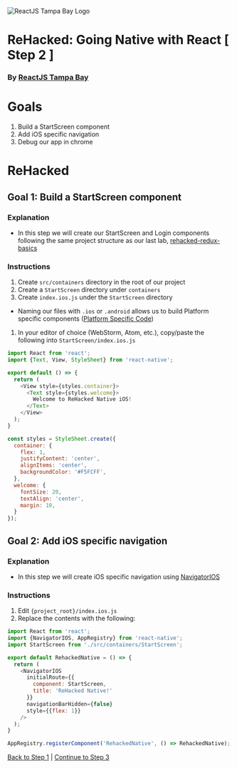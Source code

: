 ![ReactJS Tampa Bay Logo](https://avatars2.githubusercontent.com/u/18738421?v=3&s=200)

# ReHacked: Going Native with React [ Step 2 ]
### By [ReactJS Tampa Bay](http://www.meetup.com/ReactJS-Tampa-Bay/)

# Goals

1. Build a StartScreen component
1. Add iOS specific navigation
1. Debug our app in chrome

# ReHacked

## Goal 1: Build a StartScreen component

### Explanation

* In this step we will create our StartScreen and Login components following the same project structure as our last lab, [rehacked-redux-basics](https://github.com/reactjstampabay/rehacked-redux-basics)

### Instructions

1. Create `src/containers` directory in the root of our project
1. Create a `StartScreen` directory under `containers`
1. Create `index.ios.js` under the `StartScreen` directory
  - Naming our files with `.ios` or `.android` allows us to build Platform specific components ([Platform Specific Code](https://facebook.github.io/react-native/docs/platform-specific-code.html))
1. In your editor of choice (WebStorm, Atom, etc.), copy/paste the following into `StartScreen/index.ios.js`
```javascript
import React from 'react';
import {Text, View, StyleSheet} from 'react-native';

export default () => {
  return (
    <View style={styles.container}>
      <Text style={styles.welcome}>
        Welcome to ReHacked Native iOS!
      </Text>
    </View>
  );
}

const styles = StyleSheet.create({
  container: {
    flex: 1,
    justifyContent: 'center',
    alignItems: 'center',
    backgroundColor: '#F5FCFF',
  },
  welcome: {
    fontSize: 20,
    textAlign: 'center',
    margin: 10,
  }
});
```

## Goal 2: Add iOS specific navigation

### Explanation

* In this step we will create iOS specific navigation using [NavigatorIOS](https://facebook.github.io/react-native/docs/navigatorios.html)

### Instructions

1. Edit `{project_root}/index.ios.js`
1. Replace the contents with the following: 
```javascript
import React from 'react';
import {NavigatorIOS, AppRegistry} from 'react-native';
import StartScreen from './src/containers/StartScreen';

export default RehackedNative = () => {
  return (
    <NavigatorIOS
      initialRoute={{
        component: StartScreen,
        title: 'ReHacked Native!'
      }}
      navigationBarHidden={false}
      style={{flex: 1}}
    />
  );
}

AppRegistry.registerComponent('RehackedNative', () => RehackedNative);
```

[Back to Step 1](https://github.com/reactjstampabay/RehackedNative/tree/step-1) | [Continue to Step 3](https://github.com/reactjstampabay/RehackedNative/tree/step-3)
